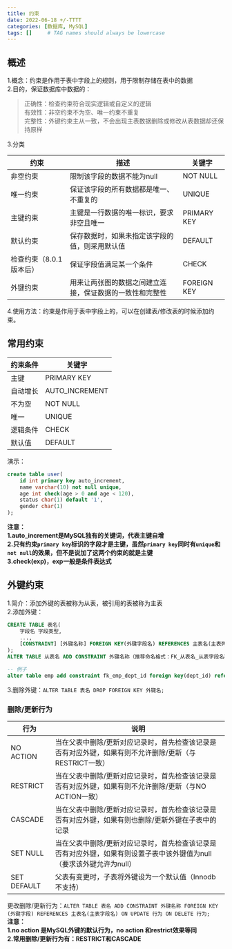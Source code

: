 ```yaml
---
title: 约束
date: 2022-06-18 +/-TTTT
categories: [数据库, MySQL]
tags: []     # TAG names should always be lowercase
---
```


## 概述
1.概念：约束是作用于表中字段上的规则，用于限制存储在表中的数据<br>
2.目的，保证数据库中数据的：
> 正确性：检查约束符合现实逻辑或自定义的逻辑<br>
> 有效性：非空约束不为空、唯一约束不重复<br>
> 完整性：外键约束主从一致，不会出现主表数据删除或修改从表数据却还保持原样<br>

3.分类

| 约束  | 描述  | 关键字  |
| ------------ | ------------ | ------------ |
| 非空约束  | 限制该字段的数据不能为null  | NOT NULL  |
| 唯一约束  | 保证该字段的所有数据都是唯一、不重复的  | UNIQUE  |
| 主键约束  | 主键是一行数据的唯一标识，要求非空且唯一  | PRIMARY KEY  |
| 默认约束  | 保存数据时，如果未指定该字段的值，则采用默认值  | DEFAULT  |
| 检查约束（8.0.1版本后）  | 保证字段值满足某一个条件  | CHECK  |
| 外键约束  | 用来让两张图的数据之间建立连接，保证数据的一致性和完整性  | FOREIGN KEY  |

4.使用方法：约束是作用于表中字段上的，可以在创建表/修改表的时候添加约束。

## 常用约束

| 约束条件  | 关键字  |
| ------------ | ------------ |
| 主键  | PRIMARY KEY  |
| 自动增长  | AUTO_INCREMENT  |
| 不为空  | NOT NULL  |
| 唯一  | UNIQUE  |
| 逻辑条件  | CHECK  |
| 默认值  | DEFAULT  |

演示：<br>
```sql
create table user(
    id int primary key auto_increment,
    name varchar(10) not null unique,
    age int check(age > 0 and age < 120),
    status char(1) default '1',
    gender char(1)
);
```
**注意：<br>
1.auto_increment是MySQL独有的关键词，代表主键自增<br>
2.只有约束`primary key`标识的字段才是主键，虽然`primary key`同时有`unique`和`not null`的效果，但不是说加了这两个约束的就是主键<br>
3.check(exp)，exp一般是条件表达式**

## 外键约束
1.简介：添加外键的表被称为从表，被引用的表被称为主表<br>
2.添加外键：<br>
```sql
CREATE TABLE 表名(
    字段名 字段类型,
    ...,
    [CONSTRAINT] [外键名称] FOREIGN KEY(外键字段名) REFERENCES 主表名(主表列名)
);
ALTER TABLE 从表名 ADD CONSTRAINT 外键名称（推荐命名格式：FK_从表名_从表字段名称） FOREIGN KEY (外键字段名) REFERENCES 主表(主表列名);

-- 例子
alter table emp add constraint fk_emp_dept_id foreign key(dept_id) references dept(id);
```
3.删除外键：`ALTER TABLE 表名 DROP FOREIGN KEY 外键名;`

### 删除/更新行为

| 行为  | 说明  |
| ------------ | ------------ |
| NO ACTION  | 当在父表中删除/更新对应记录时，首先检查该记录是否有对应外键，如果有则不允许删除/更新（与RESTRICT一致）  |
| RESTRICT  | 当在父表中删除/更新对应记录时，首先检查该记录是否有对应外键，如果有则不允许删除/更新（与NO ACTION一致）  |
| CASCADE  | 当在父表中删除/更新对应记录时，首先检查该记录是否有对应外键，如果有则也删除/更新外键在子表中的记录  |
| SET NULL  | 当在父表中删除/更新对应记录时，首先检查该记录是否有对应外键，如果有则设置子表中该外键值为null（要求该外键允许为null）  |
| SET DEFAULT  | 父表有变更时，子表将外键设为一个默认值（Innodb不支持）  |

更改删除/更新行为：`ALTER TABLE 表名 ADD CONSTRAINT 外键名称 FOREIGN KEY (外键字段) REFERENCES 主表名(主表字段名) ON UPDATE 行为 ON DELETE 行为;`<br>
**注意：<br>
1.no action 是MySQL外键的默认行为，no action 和restrict效果等同<br>
2.常用删除/更新行为有：RESTRICT和CASCADE**
